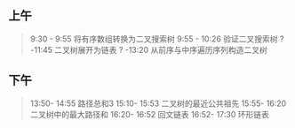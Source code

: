 ## 上午
> 9:30 - 9:55 将有序数组转换为二叉搜索树
> 9:55 - 10:26 验证二叉搜索树
> ?-11:45  二叉树展开为链表
> ? -13:20  从前序与中序遍历序列构造二叉树

## 下午
> 13:50- 14:55 路径总和3
> 15:10- 15:53 二叉树的最近公共祖先
> 15:55- 16:20 二叉树中的最大路径和
> 16:20- 16:52 回文链表
> 16:52- 17:30 环形链表